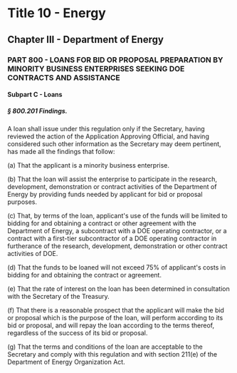 
# Title 10 - Energy
## Chapter III - Department of Energy
### PART 800 - LOANS FOR BID OR PROPOSAL PREPARATION BY MINORITY BUSINESS ENTERPRISES SEEKING DOE CONTRACTS AND ASSISTANCE
#### Subpart C - Loans
##### § 800.201 Findings.

A loan shall issue under this regulation only if the Secretary, having reviewed the action of the Application Approving Official, and having considered such other information as the Secretary may deem pertinent, has made all the findings that follow:

(a) That the applicant is a minority business enterprise.

(b) That the loan will assist the enterprise to participate in the research, development, demonstration or contract activities of the Department of Energy by providing funds needed by applicant for bid or proposal purposes.

(c) That, by terms of the loan, applicant's use of the funds will be limited to bidding for and obtaining a contract or other agreement with the Department of Energy, a subcontract with a DOE operating contractor, or a contract with a first-tier subcontractor of a DOE operating contractor in furtherance of the research, development, demonstration or other contract activities of DOE.

(d) That the funds to be loaned will not exceed 75% of applicant's costs in bidding for and obtaining the contract or agreement.

(e) That the rate of interest on the loan has been determined in consultation with the Secretary of the Treasury.

(f) That there is a reasonable prospect that the applicant will make the bid or proposal which is the purpose of the loan, will perform according to its bid or proposal, and will repay the loan according to the terms thereof, regardless of the success of its bid or proposal.

(g) That the terms and conditions of the loan are acceptable to the Secretary and comply with this regulation and with section 211(e) of the Department of Energy Organization Act.
